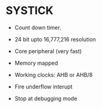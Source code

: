 # SYSTICK

- Count down timer.

- 24 bit upto 16,777,216 resolution

- Core peripheral (very fast)

- Memory mapped

- Working clocks: AHB or AHB/8

- Fire underflow interupt

- Stop at debugging mode

